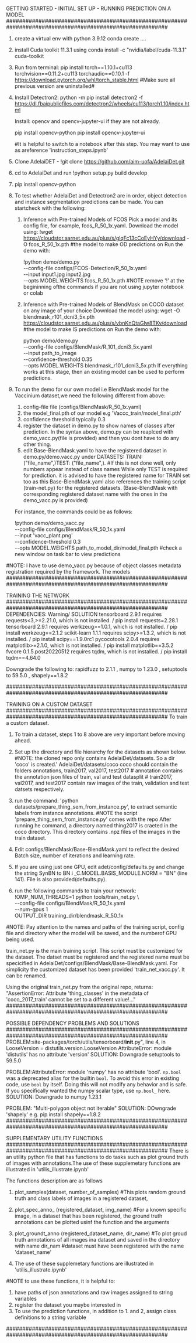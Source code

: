 
GETTING STARTED - INITIAL SET UP - RUNNING PREDICTION ON A MODEL
##########################################################################################################
1. create a virtual env with python 3.9.12   conda create ....
2. install Cuda toolkit 11.3.1 using  conda install -c "nvidia/label/cuda-11.3.1" cuda-toolkit
3. Run from terminal:  pip install torch==1.10.1+cu113 torchvision==0.11.2+cu113 torchaudio==0.10.1 -f https://download.pytorch.org/whl/torch_stable.html #Make sure all previous version are uninstalled#
4. Install Detectron2: python -m pip install detectron2 -f   https://dl.fbaipublicfiles.com/detectron2/wheels/cu113/torch1.10/index.html

	Install: opencv and opencv-jupyter-ui if they are not already.

	pip install opencv-python 
	pip install opencv-jupyter-ui
	
	#It is helpful to switch to a notebook after this step. You may want to use as areference 'instruction_steps.ipynb'

5. Clone AdelaiDET - !git clone https://github.com/aim-uofa/AdelaiDet.git 
6. cd to AdelaiDet and run !python setup.py build develop

7. pip install opencv-python
8. To test whether AdelaiDet and Detectron2 are in order, object detection and instance segmentation predictions can be made.  You can startcheck with the following:
	1. Inference with Pre-trained Models of FCOS 
		Pick a model and its config file, for example, fcos_R_50_1x.yaml.
		Download the model using:  !wget https://cloudstor.aarnet.edu.au/plus/s/glqFc13cCoEyHYy/download -O fcos_R_50_1x.pth #the model to make OD predictions on
		Run the demo with:
		
		!python demo/demo.py \
		--config-file configs/FCOS-Detection/R_50_1x.yaml \
		--input input1.jpg input2.jpg \
		--opts MODEL.WEIGHTS fcos_R_50_1x.pth
#NOTE remove '!' at the begininning ofthe commands if you are not using jupyter notebook or colab
 	
	2. Inference with Pre-trained Models of BlendMask on COCO dataset on any image of your choice
		Download the model using: wget -O blendmask_r101_dcni3_5x.pth https://cloudstor.aarnet.edu.au/plus/s/vbnKnQtaGlw8TKv/download #the model to make IS predictions on
		Run the demo with:
		
		python demo/demo.py \
		--config-file configs/BlendMask/R_101_dcni3_5x.yaml \
		--input path_to_image \
		--confidence-threshold 0.35 \
		--opts MODEL.WEIGHTS blendmask_r101_dcni3_5x.pth
If everything works at this stage, then an existing model can be used to perform predictions.
 
9. To run the demo for our own model i.e BlendMask model for the Vaccinium dataset,we need the following different from above:
	1. config-file  file (configs/BlendMask/R_50_1x.yaml) 
	2. the model_final.pth of our model e.g 'Vaccc_train/model_final.pth'
	3. confidence threshold typically 0.3
	4. register the dataset in demo.py to show names of classes after prediction. In the syntax above, demo.py can be reaplced with demo_vacc.py(file is provided) and then you dont have to do any other thing.
	5. edit Base-BlendMask.yaml to have the registered dataset in demo.py/demo.vacc.py under DATASETS:  TRAIN: ("file_name",)TEST: ("file_name",). #If this is not done well, only numbers appear instead of class names
		 While only TEST is required for prediction. it is advised to have the registered name for TRAIN set too as this Base-BlendMask.yaml also references the training script (train-net.py) for the registered datasets. 
		 (Base-BlendMask with corresponding registered dataset name with the ones in the demo_vacc.py is provided)

	For instance, the commands could be as follows:
	
	!python demo/demo_vacc.py \
	--config-file configs/BlendMask/R_50_1x.yaml \
	--input 'vacc_plant.png'\
	--confidence-threshold 0.3 \
	--opts MODEL.WEIGHTS path_to_model_dir/model_final.pth     #check a new window on task bar to view predictions


#NOTE: I have to use demo_vacc.py because of object classes metadata registration required by the framework. The models 
##########################################################################################################


TRAINING THE NETWORK
##########################################################################################################
DEPENDENCIES: 
			Warning/ 											SOLUTION
tensorboard 2.9.1 requires requests<3,>=2.21.0, which is not installed.	/			pip install requests=2.28.1
tensorboard 2.9.1 requires werkzeug>=1.0.1, which is not installed.	/			pip install werkzeug==2.1.2
scikit-learn 1.1.1 requires scipy>=1.3.2, which is not installed.	/			pip install scipy==1.9.0rc1
pycocotools 2.0.4 requires matplotlib>=2.1.0, which is not installed.	/			pip install matplotlib==3.5.2
fvcore 0.1.5.post20220512 requires tqdm, which is not installed.	/			pip install tqdm==4.64.0


Downgrade the following to:
rapidfuzz to 2.1.1 ,
numpy to 1.23.0 ,
setuptools to 59.5.0 ,
shapely==1.8.2 



##########################################################################################################

TRAINING ON A CUSTOM DATASET
##########################################################################################################
To train a custom dataset.

1. To train a dataset, steps 1 to 8 above are very important before moving ahead.

2. Set up the directory and file hierarchy for the datasets as shown below. #NOTE: the cloned repo only contains AdelaiDet/datasets. So a dir 'coco' is created.'
		AdelaiDet/datasets/coco 
				coco should contain the folders annotations, train2017, val2017, test2017 
				# annotation contains the annotation json files of train, val and test datasplit
				# train2017, val2017, and test2017 contain raw images of the train, validation and test datsets respectively.

3. run the command: 'python datasets/prepare_thing_sem_from_instance.py', to extract semantic labels from instance annotations. #NOTE the script 'prepare_thing_sem_from_instance.py' comes with the repo
   After running he command, a directory  named thing2017 is craeted in the coco directory. This directory contains .npz files of the images in the train dataset.

4. Edit configs/BlendMask/Base-BlendMask.yaml to reflect the desired Batch size, number of iterations and learning rate.

5. If you are using just one GPU, edit adet/config/defaults.py and change the string SynBN to BN i _C.MODEL.BASIS_MODULE.NORM = "BN" (line 141). File is also 	provided(defaults.py).

6. run the following commands to train your network:
	!OMP_NUM_THREADS=1 python tools/train_net.py \      
    	--config-file configs/BlendMask/R_50_1x.yaml \
    	--num-gpus 1 \
    	OUTPUT_DIR training_dir/blendmask_R_50_1x


#NOTE: Pay attention to the names and paths of the training script, config file and directory wher the model will be saved, and the numberof GPU being used. 

train_net.py is the main training script. This script must be customized for the dataset. The datset must be registered and the registered name must be specicified in AdelaiDet/configs/BlendMask/Base-BlendMask.yaml.
For simplicity the customized dataset has been provided 'train_net_vacc.py'. It can be renamed. 

Using the original train_net.py from the original repo, returns: "AssertionError: Attribute 'thing_classes' in the metadata of 'coco_2017_train' cannot be set to a different value!..."
##########################################################################################################



POSSIBLE DEPENDENCY PROBLEMS AND SOLUTIONS
##########################################################################################################
PROBLEM:site-packages/torch/utils/tensorboard/__init__.py", line 4, in <module> LooseVersion = distutils.version.LooseVersion AttributeError: module 'distutils' has no attribute 'version'
SOLUTION: Downgrade setuptools to 59.5.0

PROBLEM:AttributeError: module 'numpy' has no attribute 'bool'. `np.bool` was a deprecated alias for the builtin `bool`. To avoid this error in existing code, use `bool` by itself. Doing this will not modify any behavior and is safe. 
If you specifically wanted the numpy scalar type, use `np.bool_` here.
SOLUTION: Downgrade to numpy 1.23.1

PROBLEM: "Multi-polygon object not iterable"
SOLUTION: DOwngrade 'shapely' e.g.  pip install shapely==1.8.2
##########################################################################################################



SUPPLEMENTARY UTILITY FUNCTIONS
##########################################################################################################
There is an utility python file that has functions to do tasks such as plot ground truth of images with annotations.The use of these supplemetary functions are illustrated in 'utilis_illustrate.ipynb' 

The functions description are as follows

1. plot_samples(dataset, number_of_samples) #This plots random ground truth and class labels of images in a registered dataset, 

2. plot_spec_anno_ (registered_dataset, img_name) #For a known specific image, in a dataset that has been registered, the ground truth annotations can be plotted usinf the function and the arguments

3. plot_groundt_anno (registered_dataset_name, dir_name) #To plot groud truth annotations of all images ina dataset and saved in the directory with name dir_nam
#dataset  must have been registered  with the name 'dataset_name'

3. The use of these supplemetary functions are illustrated in 'utilis_illustrate.ipynb'

#NOTE to use these functions, it is helpful to:
1. have paths of json annotations and raw images assigned to string variables
2. register the dataset you maybe interested in
3. To use the prediction functions, in addition to 1. and 2, assign class definitions to a string variable

##########################################################################################################




